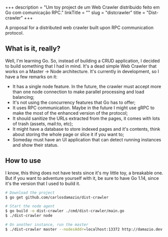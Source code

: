 +++
description = "Um toy project de um Web Crawler distribuido feito em Go com comunicação RPC."
linkTitle = ""
slug = "distcrawler"
title = "Dist-crawler"
+++

A proposal for a distributed web crawler built upon RPC communication protocol.

## What is it, really?
Well, I'm learning Go. So, instead of building a CRUD application, I decided to build something that I had in mind. It's a dead simple Web Crawler that works on a Master -> Node architecture. It's currently in development, so I have a few remarks on it:

- It has a single node feature. In the future, the crawler must accept more than one node connection to make parallel processing and load balancing;
- It's not using the concurrency features that Go has to offer;
- It uses RPC communication. Maybe in the future I might use gRPC to make the most of the enhanced version of the protocol;
- It should sanitize the URLs extracted from the pages, it comes with lots of trash (assets, mail:to, etc);
- It might have a database to store indexed pages and it's contents, think about storing the whole page or slice it if you want to;
- Someday must have an UI application that can detect running instances and show their status.

## How to use
I know, this thing does not have tests since it's my little toy, a breakable one. But if you want to adventure yourself with it, be sure to have Go 1.14, since it's the version that I used to build it.

```bash
# Download the project
$ go get github.com/carlosdamazio/dist-crawler

# Start the node agent
$ go build -o dist-crawler ./cmd/dist-crawler/main.go
$ ./dist-crawler node

# On another instance, run the master
$ ./dist-crawler master --nodesAddr=localhost:13372 http://damazio.dev


